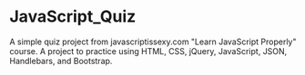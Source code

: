 JavaScript_Quiz
===============

A simple quiz project from javascriptissexy.com "Learn JavaScript Properly" course.
A project to practice using HTML, CSS, jQuery, JavaScript, JSON, Handlebars, and Bootstrap.
